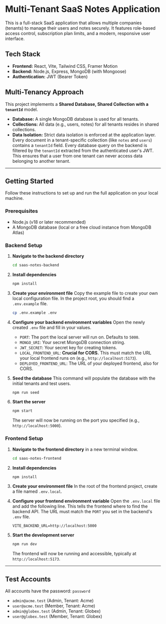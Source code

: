 # Multi-Tenant SaaS Notes Application

This is a full-stack SaaS application that allows multiple companies (tenants) to manage their users and notes securely. It features role-based access control, subscription plan limits, and a modern, responsive user interface.

## Tech Stack
* **Frontend:** React, Vite, Tailwind CSS, Framer Motion
* **Backend:** Node.js, Express, MongoDB (with Mongoose)
* **Authentication:** JWT (Bearer Token)

## Multi-Tenancy Approach

This project implements a **Shared Database, Shared Collection with a `tenantId`** model.

* **Database:** A single MongoDB database is used for all tenants.
* **Collections:** All data (e.g., users, notes) for all tenants resides in shared collections.
* **Data Isolation:** Strict data isolation is enforced at the application layer. Every document in a tenant-specific collection (like `notes` and `users`) contains a `tenantId` field. Every database query on the backend is filtered by the `tenantId` extracted from the authenticated user's JWT. This ensures that a user from one tenant can never access data belonging to another tenant.

---

## Getting Started

Follow these instructions to set up and run the full application on your local machine.

### Prerequisites
- Node.js (v18 or later recommended)
- A MongoDB database (local or a free cloud instance from MongoDB Atlas)

### Backend Setup

1.  **Navigate to the backend directory**
    ```bash
    cd saas-notes-backend
    ```

2.  **Install dependencies**
    ```bash
    npm install
    ```

3.  **Create your environment file**
    Copy the example file to create your own local configuration file. In the project root, you should find a `.env.example` file.
    ```bash
    cp .env.example .env
    ```

4.  **Configure your backend environment variables**
    Open the newly created `.env` file and fill in your values.

    * `PORT`: The port the local server will run on. Defaults to `5000`.
    * `MONGO_URI`: Your secret MongoDB connection string.
    * `JWT_SECRET`: Your secret key for creating tokens.
    * `LOCAL_FRONTEND_URL`: **Crucial for CORS.** This must match the URL your local frontend runs on (e.g., `http://localhost:5173`).
    * `DEPLOYED_FRONTEND_URL`: The URL of your deployed frontend, also for CORS.

5.  **Seed the database**
    This command will populate the database with the initial tenants and test users.
    ```bash
    npm run seed
    ```

6.  **Start the server**
    ```bash
    npm start
    ```
    The server will now be running on the port you specified (e.g., `http://localhost:5000`).

### Frontend Setup

1.  **Navigate to the frontend directory** in a new terminal window.
    ```bash
    cd saas-notes-frontend
    ```

2.  **Install dependencies**
    ```bash
    npm install
    ```

3.  **Create your environment file**
    In the root of the frontend project, create a file named `.env.local`.

4.  **Configure your frontend environment variable**
    Open the `.env.local` file and add the following line. This tells the frontend where to find the backend API. The URL must match the `PORT` you set in the backend's `.env` file.
    ```
    VITE_BACKEND_URL=http://localhost:5000
    ```

5.  **Start the development server**
    ```bash
    npm run dev
    ```
    The frontend will now be running and accessible, typically at `http://localhost:5173`.

---

## Test Accounts
All accounts have the password: `password`

- `admin@acme.test` (Admin, Tenant: Acme)
- `user@acme.test` (Member, Tenant: Acme)
- `admin@globex.test` (Admin, Tenant: Globex)
- `user@globex.test` (Member, Tenant: Globex)
